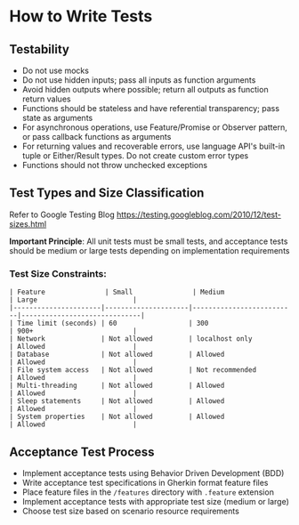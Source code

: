 # How to Write Tests

## Testability
- Do not use mocks
- Do not use hidden inputs; pass all inputs as function arguments
- Avoid hidden outputs where possible; return all outputs as function return values
- Functions should be stateless and have referential transparency; pass state as arguments
- For asynchronous operations, use Feature/Promise or Observer pattern, or pass callback functions as arguments
- For returning values and recoverable errors, use language API's built-in tuple or Either/Result types. Do not create custom error types
- Functions should not throw unchecked exceptions

## Test Types and Size Classification
Refer to Google Testing Blog https://testing.googleblog.com/2010/12/test-sizes.html

**Important Principle**: All unit tests must be small tests, and acceptance tests should be medium or large tests depending on implementation requirements

### Test Size Constraints:
    | Feature               | Small               | Medium                    | Large                        |
    |----------------------|---------------------|--------------------------|------------------------------|
    | Time limit (seconds) | 60                  | 300                      | 900+                         |
    | Network              | Not allowed         | localhost only           | Allowed                      |
    | Database             | Not allowed         | Allowed                  | Allowed                      |
    | File system access   | Not allowed         | Not recommended          | Allowed                      |
    | Multi-threading      | Not allowed         | Allowed                  | Allowed                      |
    | Sleep statements     | Not allowed         | Allowed                  | Allowed                      |
    | System properties    | Not allowed         | Allowed                  | Allowed                      |

## Acceptance Test Process
- Implement acceptance tests using Behavior Driven Development (BDD)
- Write acceptance test specifications in Gherkin format feature files
- Place feature files in the `/features` directory with `.feature` extension
- Implement acceptance tests with appropriate test size (medium or large)
- Choose test size based on scenario resource requirements
